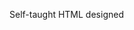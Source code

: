 Self-taught HTML designed
              
 
 
 
      
 
 
                                           